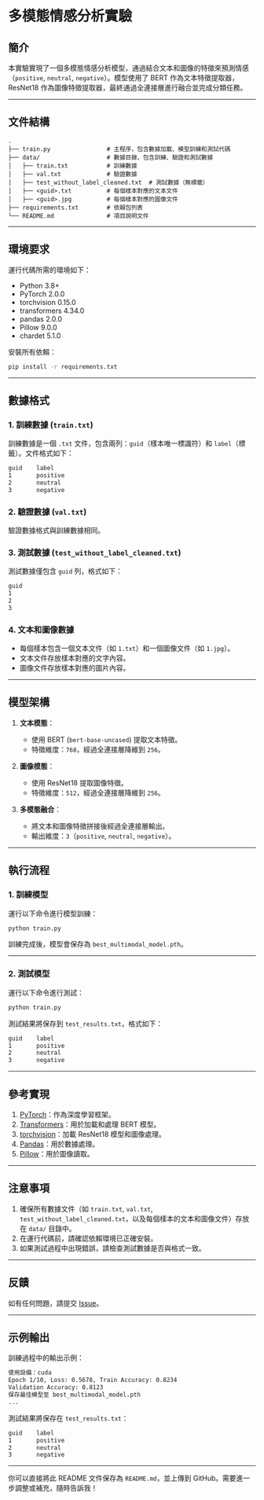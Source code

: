 # **多模態情感分析實驗**

## **簡介**
本實驗實現了一個多模態情感分析模型，通過結合文本和圖像的特徵來預測情感（`positive`, `neutral`, `negative`）。模型使用了 BERT 作為文本特徵提取器，ResNet18 作為圖像特徵提取器，最終通過全連接層進行融合並完成分類任務。

---

## **文件結構**

```
.
├── train.py                # 主程序，包含數據加載、模型訓練和測試代碼
├── data/                   # 數據目錄，包含訓練、驗證和測試數據
│   ├── train.txt           # 訓練數據
│   ├── val.txt             # 驗證數據
│   ├── test_without_label_cleaned.txt  # 測試數據（無標籤）
│   ├── <guid>.txt          # 每個樣本對應的文本文件
│   ├── <guid>.jpg          # 每個樣本對應的圖像文件
├── requirements.txt        # 依賴包列表
└── README.md               # 項目說明文件
```

---

## **環境要求**

運行代碼所需的環境如下：
- Python 3.8+
- PyTorch 2.0.0
- torchvision 0.15.0
- transformers 4.34.0
- pandas 2.0.0
- Pillow 9.0.0
- chardet 5.1.0

安裝所有依賴：
```bash
pip install -r requirements.txt
```

---

## **數據格式**

### **1. 訓練數據 (`train.txt`)**
訓練數據是一個 `.txt` 文件，包含兩列：`guid`（樣本唯一標識符）和 `label`（標籤）。文件格式如下：
```txt
guid    label
1       positive
2       neutral
3       negative
```

### **2. 驗證數據 (`val.txt`)**
驗證數據格式與訓練數據相同。

### **3. 測試數據 (`test_without_label_cleaned.txt`)**
測試數據僅包含 `guid` 列，格式如下：
```txt
guid
1
2
3
```

### **4. 文本和圖像數據**
- 每個樣本包含一個文本文件（如 `1.txt`）和一個圖像文件（如 `1.jpg`）。
- 文本文件存放樣本對應的文字內容。
- 圖像文件存放樣本對應的圖片內容。

---

## **模型架構**

1. **文本模態**：
   - 使用 BERT (`bert-base-uncased`) 提取文本特徵。
   - 特徵維度：`768`，經過全連接層降維到 `256`。

2. **圖像模態**：
   - 使用 ResNet18 提取圖像特徵。
   - 特徵維度：`512`，經過全連接層降維到 `256`。

3. **多模態融合**：
   - 將文本和圖像特徵拼接後經過全連接層輸出。
   - 輸出維度：`3`（`positive`, `neutral`, `negative`）。

---

## **執行流程**

### **1. 訓練模型**
運行以下命令進行模型訓練：
```bash
python train.py
```
訓練完成後，模型會保存為 `best_multimodal_model.pth`。

---

### **2. 測試模型**
運行以下命令進行測試：
```bash
python train.py
```
測試結果將保存到 `test_results.txt`，格式如下：
```txt
guid    label
1       positive
2       neutral
3       negative
```

---

## **參考實現**

1. [PyTorch](https://pytorch.org/)：作為深度學習框架。
2. [Transformers](https://huggingface.co/transformers/)：用於加載和處理 BERT 模型。
3. [torchvision](https://pytorch.org/vision/stable/)：加載 ResNet18 模型和圖像處理。
4. [Pandas](https://pandas.pydata.org/)：用於數據處理。
5. [Pillow](https://python-pillow.org/)：用於圖像讀取。

---

## **注意事項**

1. 確保所有數據文件（如 `train.txt`, `val.txt`, `test_without_label_cleaned.txt`，以及每個樣本的文本和圖像文件）存放在 `data/` 目錄中。
2. 在運行代碼前，請確認依賴環境已正確安裝。
3. 如果測試過程中出現錯誤，請檢查測試數據是否與格式一致。

---

## **反饋**

如有任何問題，請提交 [Issue](https://github.com/你的GitHub用戶名/你的項目名/issues)。

---

## **示例輸出**

訓練過程中的輸出示例：
```txt
使用設備：cuda
Epoch 1/10, Loss: 0.5678, Train Accuracy: 0.8234
Validation Accuracy: 0.8123
保存最佳模型至 best_multimodal_model.pth
...
```

測試結果將保存在 `test_results.txt`：

```txt
guid    label
1       positive
2       neutral
3       negative
```

---

你可以直接將此 README 文件保存為 `README.md`，並上傳到 GitHub。需要進一步調整或補充，隨時告訴我！